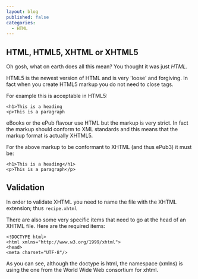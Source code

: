 ```yaml
---
layout: blog
published: false
categories:
  - HTML
---
```

## HTML, HTML5, XHTML or XHTML5
Oh gosh, what on earth does all this mean? You thought it was just _HTML_.

HTML5 is the newest version of HTML and is very 'loose' and forgiving. In fact when you create HTML5 markup you do not need to close tags.

For example this is acceptable in HTML5:

```
<h1>This is a heading
<p>This is a paragraph
```

eBooks or the ePub flavour use HTML but the markup is very strict. In fact the markup should conform to XML standards and this means that the markup format is actually XHTML5.

For the above markup to be conformant to XHTML (and thus ePub3) it must be:

```
<h1>This is a heading</h1>
<p>This is a paragraph</p>
```

## Validation

In order to validate XHTML you need to name the file with the XHTML extension; thus `recipe.xhtml`

There are also some very specific items that need to go at the head of an XHTML file. Here are the required items:

```
<!DOCTYPE html>
<html xmlns="http://www.w3.org/1999/xhtml">
<head>
<meta charset="UTF-8"/>
```

As you can see, although the doctype is html, the namespace (xmlns) is using the one from the World Wide Web consortium for xhtml.
